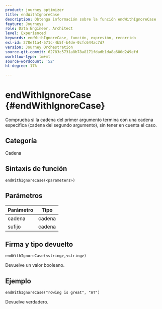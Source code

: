 ```yaml
---
product: journey optimizer
title: endWithIgnoreCase
description: Obtenga información sobre la función endWithIgnoreCase
feature: Journeys
role: Data Engineer, Architect
level: Experienced
keywords: endWithIgnoreCase, función, expresión, recorrido
exl-id: 278ef1a4-571c-4b5f-b4de-0cfc644ac7d7
version: Journey Orchestration
source-git-commit: 62783c5731a8b78a8171fdadb1da8a680d249efd
workflow-type: tm+mt
source-wordcount: '52'
ht-degree: 17%

---
```


# endWithIgnoreCase {#endWithIgnoreCase}

Comprueba si la cadena del primer argumento termina con una cadena específica (cadena del segundo argumento), sin tener en cuenta el caso.

## Categoría

Cadena

## Sintaxis de función

`endWithIgnoreCase(<parameters>)`

## Parámetros

| Parámetro | Tipo |
|-----------|------------------|
| cadena | cadena |
| sufijo | cadena |

## Firma y tipo devuelto

`endWithIgnoreCase(<string>,<string>)`

Devuelve un valor booleano.

## Ejemplo

`endWithIgnoreCase("rowing is great", "AT")`

Devuelve verdadero.
